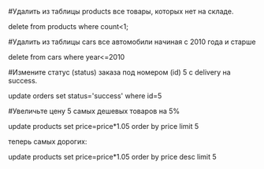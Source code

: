 

#Удалить из таблицы products все товары, которых нет на складе.

delete from products where count<1;

#Удалить из таблицы cars все автомобили начиная с 2010 года и старше

delete from cars where year<=2010

#Измените статус (status) заказа под номером (id) 5 с delivery на success.

update orders set status='success' where id=5

#Увеличьте цену 5 самых дешевых товаров на 5%

update products set price=price*1.05 order by price limit 5

теперь самых дорогих:

update products set price=price*1.05 order by price desc limit 5
